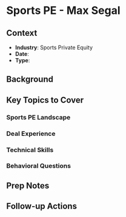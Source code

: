 # Sports PE - Max Segal

## Context
- **Industry**: Sports Private Equity
- **Date**:
- **Type**:

## Background

## Key Topics to Cover

### Sports PE Landscape

### Deal Experience

### Technical Skills

### Behavioral Questions

## Prep Notes

## Follow-up Actions
